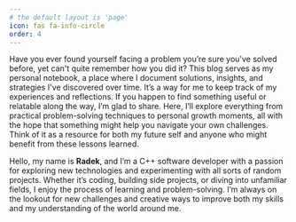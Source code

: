 ```yaml
---
# the default layout is 'page'
icon: fas fa-info-circle
order: 4
---
```


Have you ever found yourself facing a problem you’re sure you've solved before, yet can't quite remember how you did it? This blog serves as my personal notebook, a place where I document solutions, insights, and strategies I've discovered over time. It’s a way for me to keep track of my experiences and reflections. If you happen to find something useful or relatable along the way, I’m glad to share. Here, I’ll explore everything from practical problem-solving techniques to personal growth moments, all with the hope that something might help you navigate your own challenges. Think of it as a resource for both my future self and anyone who might benefit from these lessons learned.

Hello, my name is **Radek**, and I’m a C++ software developer with a passion for exploring new technologies and experimenting with all sorts of random projects. Whether it’s coding, building side projects, or diving into unfamiliar fields, I enjoy the process of learning and problem-solving. I’m always on the lookout for new challenges and creative ways to improve both my skills and my understanding of the world around me.

